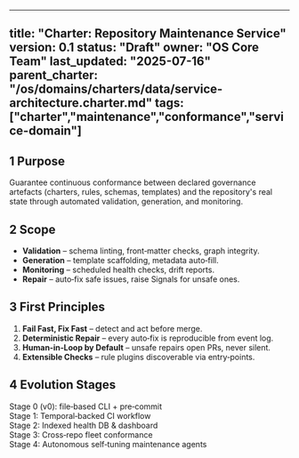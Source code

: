 
---
title: "Charter: Repository Maintenance Service"
version: 0.1
status: "Draft"
owner: "OS Core Team"
last_updated: "2025-07-16"
parent_charter: "/os/domains/charters/data/service-architecture.charter.md"
tags: ["charter","maintenance","conformance","service-domain"]
---

## 1 Purpose  
Guarantee continuous conformance between declared governance artefacts (charters, rules, schemas, templates) and the repository's real state through automated validation, generation, and monitoring.

## 2 Scope  
* **Validation** – schema linting, front‑matter checks, graph integrity.  
* **Generation** – template scaffolding, metadata auto‑fill.  
* **Monitoring** – scheduled health checks, drift reports.  
* **Repair** – auto‑fix safe issues, raise Signals for unsafe ones.

## 3 First Principles  
1. **Fail Fast, Fix Fast** – detect and act before merge.  
2. **Deterministic Repair** – every auto‑fix is reproducible from event log.  
3. **Human‑in‑Loop by Default** – unsafe repairs open PRs, never silent.  
4. **Extensible Checks** – rule plugins discoverable via entry‑points.  

## 4 Evolution Stages  
Stage 0 (v0): file‑based CLI + pre‑commit  
Stage 1: Temporal‑backed CI workflow  
Stage 2: Indexed health DB & dashboard  
Stage 3: Cross‑repo fleet conformance  
Stage 4: Autonomous self‑tuning maintenance agents
